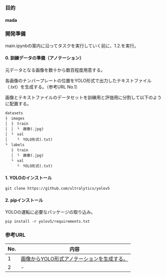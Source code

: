 ### 目的

#### mada



### 開発準備

main.ipynbの案内に沿ってタスクを実行していく前に、1.2.を実行。

#### 0. 訓練データの準備（アノテーション）

元データとなる画像を数十から数百程度用意する。

各画像のナンバープレートの位置をYOLO形式で出力したテキストファイル（.txt）を生成する。（参考URL No.1）

画像とテキストファイルのデータセットを訓練用と評価用に分割して以下のように配置する。

```
datasets
├　images
│　├　train
│　│　└　画像(.jpg)
│　└　val
│　 　└　YOLO形式(.txt)
└　labels
 　├　train
 　│　└　画像(.jpg)
 　└　val
 　 　└　YOLO形式(.txt)
```


#### 1. YOLOのインストール

```
git clone https://github.com/ultralytics/yolov5
```

#### 2. pipインストール

YOLOの運転に必要なパッケージの取り込み。

```
pip install -r yolov5/requirements.txt
```


### 参考URL

| No. | 内容 |
| --- | --- |
| 1 | [画像からYOLO形式アノテーションを生成する。](https://dev-partner.i-pro.com/space/TPFAQ/1007060562/%E3%82%A2%E3%83%8E%E3%83%86%E3%83%BC%E3%82%B7%E3%83%A7%E3%83%B3%E3%83%84%E3%83%BC%E3%83%AB%E3%80%8ElabelImg%E3%80%8F%E3%82%92%E4%BD%BF%E3%81%A3%E3%81%9FAI%E3%83%A2%E3%83%87%E3%83%AB%E4%BD%9C%E6%88%90) |
| 2 | - |